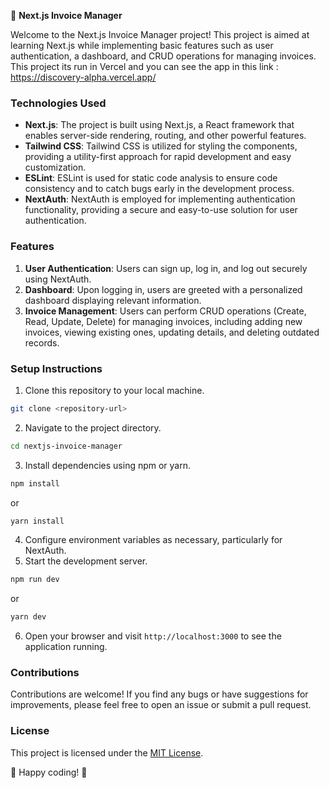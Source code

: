 🚀 **Next.js Invoice Manager**

Welcome to the Next.js Invoice Manager project! This project is aimed at learning Next.js while implementing basic features such as user authentication, a dashboard, and CRUD operations for managing invoices.
This project its run in Vercel and you can see the app in this link : https://discovery-alpha.vercel.app/
### Technologies Used
- **Next.js**: The project is built using Next.js, a React framework that enables server-side rendering, routing, and other powerful features.
- **Tailwind CSS**: Tailwind CSS is utilized for styling the components, providing a utility-first approach for rapid development and easy customization.
- **ESLint**: ESLint is used for static code analysis to ensure code consistency and to catch bugs early in the development process.
- **NextAuth**: NextAuth is employed for implementing authentication functionality, providing a secure and easy-to-use solution for user authentication.

### Features
1. **User Authentication**: Users can sign up, log in, and log out securely using NextAuth.
2. **Dashboard**: Upon logging in, users are greeted with a personalized dashboard displaying relevant information.
3. **Invoice Management**: Users can perform CRUD operations (Create, Read, Update, Delete) for managing invoices, including adding new invoices, viewing existing ones, updating details, and deleting outdated records.

### Setup Instructions
1. Clone this repository to your local machine.
```bash
git clone <repository-url>
```
2. Navigate to the project directory.
```bash
cd nextjs-invoice-manager
```
3. Install dependencies using npm or yarn.
```bash
npm install
```
or
```bash
yarn install
```
4. Configure environment variables as necessary, particularly for NextAuth.
5. Start the development server.
```bash
npm run dev
```
or
```bash
yarn dev
```
6. Open your browser and visit `http://localhost:3000` to see the application running.

### Contributions
Contributions are welcome! If you find any bugs or have suggestions for improvements, please feel free to open an issue or submit a pull request.

### License
This project is licensed under the [MIT License](LICENSE).

🌟 Happy coding! 🌟
